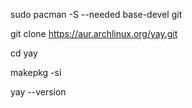 sudo pacman -S --needed base-devel git



git clone https://aur.archlinux.org/yay.git


cd yay


makepkg -si


yay --version
